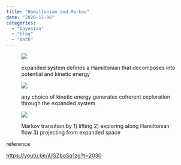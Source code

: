 ```yaml
---
title: "Hamiltonian and Markov"
date: "2020-11-16"
categories: 
  - "bayesian"
  - "blog"
  - "math"
---
```


<figure>

![](images/image-24-1024x359.png)

<figcaption>

expanded system defines a Hamiltonian that decomposes into potential and kinetic energy

</figcaption>

</figure>

<figure>

![](image-25.png)

<figcaption>

any choice of kinetic energy generates coherent exploration through the expanded system

</figcaption>

</figure>

<figure>

![](images/image-27-1024x491.png)

<figcaption>

Markov transition by 1) lifting 2) exploring along Hamiltonian flow 3) projecting from expanded space

</figcaption>

</figure>

reference

https://youtu.be/jUSZboSq1zg?t=2030
